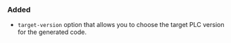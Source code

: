 ### Added

- `target-version` option that allows you to choose the target PLC version for the generated code.

